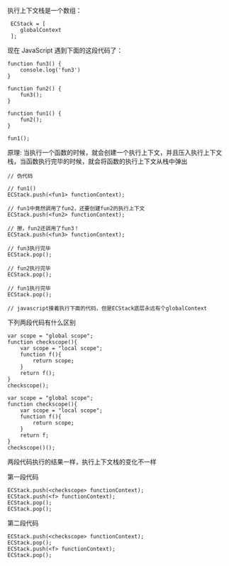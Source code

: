 执行上下文栈是一个数组：

```
 ECStack = [
    globalContext
 ];
```

现在 JavaScript 遇到下面的这段代码了：
```
function fun3() {
    console.log('fun3')
}

function fun2() {
    fun3();
}

function fun1() {
    fun2();
}

fun1();
```
原理:  当执行一个函数的时候，就会创建一个执行上下文，并且压入执行上下文栈，当函数执行完毕的时候，就会将函数的执行上下文从栈中弹出 

```
// 伪代码

// fun1()
ECStack.push(<fun1> functionContext);

// fun1中竟然调用了fun2，还要创建fun2的执行上下文
ECStack.push(<fun2> functionContext);

// 擦，fun2还调用了fun3！
ECStack.push(<fun3> functionContext);

// fun3执行完毕
ECStack.pop();

// fun2执行完毕
ECStack.pop();

// fun1执行完毕
ECStack.pop();

// javascript接着执行下面的代码，但是ECStack底层永远有个globalContext
```

下列两段代码有什么区别

```
var scope = "global scope";
function checkscope(){
    var scope = "local scope";
    function f(){
        return scope;
    }
    return f();
}
checkscope();
```

```
var scope = "global scope";
function checkscope(){
    var scope = "local scope";
    function f(){
        return scope;
    }
    return f;
}
checkscope()();

```
两段代码执行的结果一样，执行上下文栈的变化不一样

第一段代码
```
ECStack.push(<checkscope> functionContext);
ECStack.push(<f> functionContext);
ECStack.pop();
ECStack.pop();
```

第二段代码
```
ECStack.push(<checkscope> functionContext);
ECStack.pop();
ECStack.push(<f> functionContext);
ECStack.pop();
```



